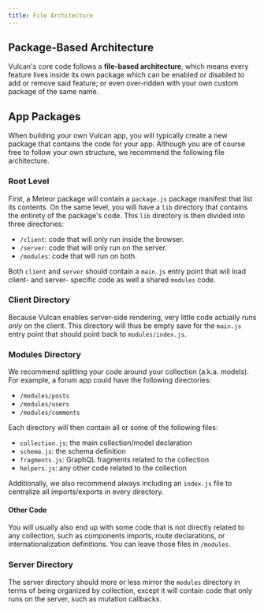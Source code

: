 ```yaml
---
title: File Architecture
---
```


## Package-Based Architecture

Vulcan's core code follows a **file-based architecture**, which means every feature lives inside its own package which can be enabled or disabled to add or remove said feature; or even over-ridden with your own custom package of the same name. 

## App Packages

When building your own Vulcan app, you will typically create a new package that contains the code for your app. Although you are of course free to follow your own structure, we recommend the following file architecture.

### Root Level

First, a Meteor package will contain a `package.js` package manifest that list its contents. On the same level, you will have a `lib` directory that contains the entirety of the package's code. This `lib` directory is then divided into three directories: 

- `/client`: code that will only run inside the browser.
- `/server`: code that will only run on the server.
- `/modules`: code that will run on both. 

Both `client` and `server` should contain a `main.js` entry point that will load client- and server- specific code as well a shared `modules` code. 

### Client Directory

Because Vulcan enables server-side rendering, very little code actually runs *only* on the client. This directory will thus be empty save for the `main.js` entry point that should point back to `modules/index.js`. 

### Modules Directory

We recommend splitting your code around your collection (a.k.a. models). For example, a forum app could have the following directories:

- `/modules/posts`
- `/modules/users`
- `/modules/comments`

Each directory will then contain all or some of the following files: 

- `collection.js`: the main collection/model declaration
- `schema.js`: the schema definition
- `fragments.js`: GraphQL fragments related to the collection
- `helpers.js`: any other code related to the collection

Additionally, we also recommend always including an `index.js` file to centralize all imports/exports in every directory. 

#### Other Code

You will usually also end up with some code that is not directly related to any collection, such as components imports, route declarations, or internationalization definitions. You can leave those files in `/modules`. 

### Server Directory

The server directory should more or less mirror the `modules` directory in terms of being organized by collection, except it will contain code that only runs on the server, such as mutation callbacks.